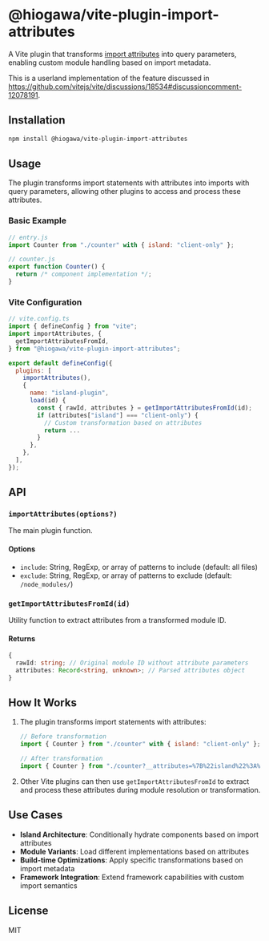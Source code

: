 # @hiogawa/vite-plugin-import-attributes

A Vite plugin that transforms [import attributes](https://github.com/tc39/proposal-import-attributes) into query parameters, enabling custom module handling based on import metadata.

This is a userland implementation of the feature discussed in https://github.com/vitejs/vite/discussions/18534#discussioncomment-12078191.

## Installation

```bash
npm install @hiogawa/vite-plugin-import-attributes
```

## Usage

The plugin transforms import statements with attributes into imports with query parameters, allowing other plugins to access and process these attributes.

### Basic Example

```js
// entry.js
import Counter from "./counter" with { island: "client-only" };

// counter.js
export function Counter() {
  return /* component implementation */;
}
```

### Vite Configuration

```js
// vite.config.ts
import { defineConfig } from "vite";
import importAttributes, {
  getImportAttributesFromId,
} from "@hiogawa/vite-plugin-import-attributes";

export default defineConfig({
  plugins: [
    importAttributes(),
    {
      name: "island-plugin",
      load(id) {
        const { rawId, attributes } = getImportAttributesFromId(id);
        if (attributes["island"] === "client-only") {
          // Custom transformation based on attributes
          return ...
        }
      },
    },
  ],
});
```

## API

### `importAttributes(options?)`

The main plugin function.

#### Options

- `include`: String, RegExp, or array of patterns to include (default: all files)
- `exclude`: String, RegExp, or array of patterns to exclude (default: `/node_modules/`)

### `getImportAttributesFromId(id)`

Utility function to extract attributes from a transformed module ID.

#### Returns

```ts
{
  rawId: string; // Original module ID without attribute parameters
  attributes: Record<string, unknown>; // Parsed attributes object
}
```

## How It Works

1. The plugin transforms import statements with attributes:

   ```js
   // Before transformation
   import { Counter } from "./counter" with { island: "client-only" };

   // After transformation
   import { Counter } from "./counter?__attributes=%7B%22island%22%3A%22client-only%22%7D";
   ```

2. Other Vite plugins can then use `getImportAttributesFromId` to extract and process these attributes during module resolution or transformation.

## Use Cases

- **Island Architecture**: Conditionally hydrate components based on import attributes
- **Module Variants**: Load different implementations based on attributes
- **Build-time Optimizations**: Apply specific transformations based on import metadata
- **Framework Integration**: Extend framework capabilities with custom import semantics

## License

MIT
